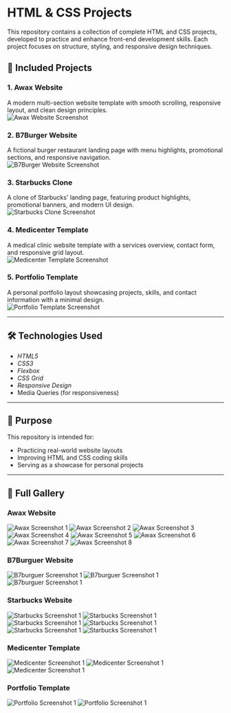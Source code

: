 # HTML & CSS Projects

This repository contains a collection of complete HTML and CSS projects, developed to practice and enhance front-end development skills. Each project focuses on structure, styling, and responsive design techniques.

## 📂 Included Projects

### 1. Awax Website
A modern multi-section website template with smooth scrolling, responsive layout, and clean design principles.  
![Awax Website Screenshot](awax-screenshots/awax-p1.png)

### 2. B7Burger Website
A fictional burger restaurant landing page with menu highlights, promotional sections, and responsive navigation.  
![B7Burger Website Screenshot](b7burguer-screenshots/b7buguer-p1.png)

### 3. Starbucks Clone
A clone of Starbucks' landing page, featuring product highlights, promotional banners, and modern UI design.  
![Starbucks Clone Screenshot](starbucks-screenshots/starbucks-p1.png)

### 4. Medicenter Template
A medical clinic website template with a services overview, contact form, and responsive grid layout.  
![Medicenter Template Screenshot](medicenter-screenshots/medicenter-p1.png)

### 5. Portfolio Template
A personal portfolio layout showcasing projects, skills, and contact information with a minimal design.  
![Portfolio Template Screenshot](portfolio-screenshots/portfolio.png)

---

## 🛠 Technologies Used
- *HTML5*
- *CSS3*
- *Flexbox*
- *CSS Grid*
- *Responsive Design*
- Media Queries (for responsiveness)

---

## 🎯 Purpose
This repository is intended for:
- Practicing real-world website layouts
- Improving HTML and CSS coding skills
- Serving as a showcase for personal projects

---

## 📸 Full Gallery

### Awax Website
![Awax Screenshot 1](awax-screenshots/awax-p1.png)
![Awax Screenshot 2](awax-screenshots/awax-p2.png)
![Awax Screenshot 3](awax-screenshots/awax-p3.png)
![Awax Screenshot 4](awax-screenshots/awax-p4.png)
![Awax Screenshot 5](awax-screenshots/awax-p5.png)
![Awax Screenshot 6](awax-screenshots/awax-p6.png)
![Awax Screenshot 7](awax-screenshots/awax-p7.png)
![Awax Screenshot 8](awax-screenshots/awax-p8.png)

### B7Burguer Website
![B7burguer Screenshot 1](b7burguer-screenshots/b7buguer-p1.png)
![B7burguer Screenshot 1](b7burguer-screenshots/b7burguer-p2.png)
![B7burguer Screenshot 1](b7burguer-screenshots/b7burguer-p3.png)

### Starbucks Website
![Starbucks Screenshot 1](starbucks-screenshots/starbucks-p1.png)
![Starbucks Screenshot 1](starbucks-screenshots/starbucks-p2.png)
![Starbucks Screenshot 1](starbucks-screenshots/starbucks-p3.png)
![Starbucks Screenshot 1](starbucks-screenshots/starbucks-p4.png)
![Starbucks Screenshot 1](starbucks-screenshots/starbucks-p5.png)
![Starbucks Screenshot 1](starbucks-screenshots/starbucks-p6.png)

### Medicenter Template
![Medicenter Screenshot 1](medicenter-screenshots/medicenter-p1.png)
![Medicenter Screenshot 1](medicenter-screenshots/medicenter-p2.png)
![Medicenter Screenshot 1](medicenter-screenshots/medicenter-p3.png)

### Portfolio Template
![Portfolio Screenshot 1](portfolio-screenshots/portfolio.png)
![Portfolio Screenshot 1](portfolio-screenshots/portfolio-r.png)